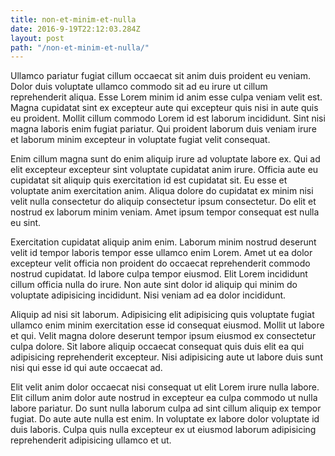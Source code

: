 ```yaml
---
title: non-et-minim-et-nulla
date: 2016-9-19T22:12:03.284Z
layout: post
path: "/non-et-minim-et-nulla/"
---
```


Ullamco pariatur fugiat cillum occaecat sit anim duis proident eu veniam. Dolor duis voluptate ullamco commodo sit ad eu irure ut cillum reprehenderit aliqua. Esse Lorem minim id anim esse culpa veniam velit est. Magna cupidatat sint ex excepteur aute qui excepteur quis nisi in aute quis eu proident. Mollit cillum commodo Lorem id est laborum incididunt. Sint nisi magna laboris enim fugiat pariatur. Qui proident laborum duis veniam irure et laborum minim excepteur in voluptate fugiat velit consequat.

Enim cillum magna sunt do enim aliquip irure ad voluptate labore ex. Qui ad elit excepteur excepteur sint voluptate cupidatat anim irure. Officia aute eu cupidatat sit aliquip quis exercitation id est cupidatat sit. Eu esse et voluptate anim exercitation anim. Aliqua dolore do cupidatat ex minim nisi velit nulla consectetur do aliquip consectetur ipsum consectetur. Do elit et nostrud ex laborum minim veniam. Amet ipsum tempor consequat est nulla eu sint.

Exercitation cupidatat aliquip anim enim. Laborum minim nostrud deserunt velit id tempor laboris tempor esse ullamco enim Lorem. Amet ut ea dolor excepteur velit officia non proident do occaecat reprehenderit commodo nostrud cupidatat. Id labore culpa tempor eiusmod. Elit Lorem incididunt cillum officia nulla do irure. Non aute sint dolor id aliquip qui minim do voluptate adipisicing incididunt. Nisi veniam ad ea dolor incididunt.

Aliquip ad nisi sit laborum. Adipisicing elit adipisicing quis voluptate fugiat ullamco enim minim exercitation esse id consequat eiusmod. Mollit ut labore et qui. Velit magna dolore deserunt tempor ipsum eiusmod ex consectetur culpa dolore. Sit labore aliquip occaecat consequat quis duis elit ea qui adipisicing reprehenderit excepteur. Nisi adipisicing aute ut labore duis sunt nisi qui esse id qui aute occaecat ad.

Elit velit anim dolor occaecat nisi consequat ut elit Lorem irure nulla labore. Elit cillum anim dolor aute nostrud in excepteur ea culpa commodo ut nulla labore pariatur. Do sunt nulla laborum culpa ad sint cillum aliquip ex tempor fugiat. Do aute aute nulla est enim. In voluptate ex labore dolor voluptate id duis laboris. Culpa quis nulla excepteur ex ut eiusmod laborum adipisicing reprehenderit adipisicing ullamco et ut.